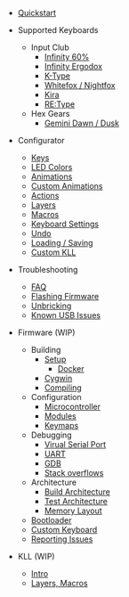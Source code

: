 * [Quickstart](Quickstart.md)

* Supported Keyboards
  - Input Club
    - [Infinity 60%](Keyboards/Infinity60.md)
    - [Infinity Ergodox](Keyboards/InfinityErgodox.md)
    - [K-Type](Keyboards/K-Type.md)
    - [Whitefox / Nightfox](Keyboards/WhiteFox.md)
    - [Kira](Keyboards/Kira.md)
    - [RE:Type](Keyboards/REType.md)
  - Hex Gears
    - [Gemini Dawn / Dusk](Keyboards/GeminiDawn.md)

* Configurator
  - [Keys](Configurator/Keys.md)
  - [LED Colors](Configurator/Colors.md)
  - [Animations](Configurator/Animations.md)
  - [Custom Animations](Configurator/CustomAnimations.md)
  - [Actions](Configurator/Actions.md)
  - [Layers](Configurator/Layers.md)
  - [Macros](Configurator/Macros.md)
  - [Keyboard Settings](Configurator/Defines.md)
  - [Undo](Configurator/Undo.md)
  - [Loading / Saving](Configurator/LoadSave.md)
  - [Custom KLL](Configurator/Kll.md)

* Troubleshooting
  - [FAQ](FAQ.md)
  - [Flashing Firmware](Flashing.md)
  - [Unbricking](BOSSA.md)
  - [Known USB Issues](Issues.md)

* Firmware (WIP)
  * Building
    - [Setup](Setup.md)
      - [Docker](https://github.com/kiibohd/controller/tree/master/Dockerfiles)
    - [Cygwin](WindowsSetup.md)
    - [Compiling](https://github.com/kiibohd/controller/tree/master/Keyboards)
  - Configuration
    - [Microcontroller](MCU.md)
    - [Modules](Modules.md)
    - [Keymaps](Keymaps.md)
  - Debugging
    - [Virual Serial Port](Debugging.md)
    - [UART](UARTDebugging.md)
    - [GDB](GDB.md)
    - [Stack overflows](StackCorruption.md)
  - Architecture
    - [Build Architecture](BuildArchitecture.md)
    - [Test Architecture](TestArchitecture.md)
    - [Memory Layout](Ld.md)
  - [Bootloader](Bootloader.md)
  - [Custom Keyboard](Teensy.md)
  - [Reporting Issues](ReportingIssues.md)

* KLL (WIP)
  - [Intro](Kll.md)
  - [Layers, Macros](Layers.md)

